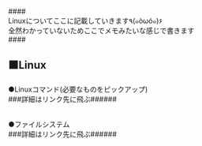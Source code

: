   
####<br />
Linuxについてここに記載していきます٩(๑òωó๑)۶<br />
全然わかっていないためここでメモみたいな感じで書きます<br />
####<br />

<h2>⬛Linux</h2>
●Linuxコマンド(必要なものをピックアップ)<br />
###詳細はリンク先に飛ぶ######<br><br />

●ファイルシステム<br />
###詳細はリンク先に飛ぶ######<br />
